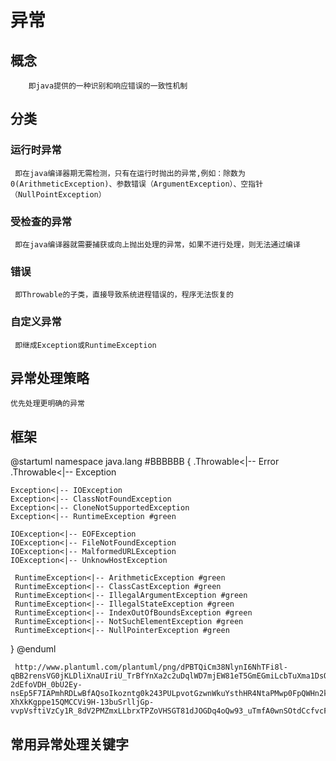 # 异常

## 概念
        
        即java提供的一种识别和响应错误的一致性机制

## 分类

### 运行时异常
     
     即在java编译器期无需检测，只有在运行时抛出的异常,例如：除数为0(ArithmeticException)、参数错误（ArgumentException）、空指针（NullPointException）
     

### 受检查的异常
     
     即在java编译器就需要捕获或向上抛出处理的异常，如果不进行处理，则无法通过编译

### 错误

     即Throwable的子类，直接导致系统进程错误的，程序无法恢复的

### 自定义异常

     即继成Exception或RuntimeException

## 异常处理策略

    优先处理更明确的异常
     
   
## 框架

@startuml
namespace java.lang #BBBBBB {
    .Throwable<|-- Error
    .Throwable<|-- Exception

    Exception<|-- IOException
    Exception<|-- ClassNotFoundException
    Exception<|-- CloneNotSupportedException
    Exception<|-- RuntimeException #green
    
    IOException<|-- EOFException
    IOException<|-- FileNotFoundException
    IOException<|-- MalformedURLException
    IOException<|-- UnknowHostException

     RuntimeException<|-- ArithmeticException #green
     RuntimeException<|-- ClassCastException #green
     RuntimeException<|-- IllegalArgumentException #green
     RuntimeException<|-- IllegalStateException #green
     RuntimeException<|-- IndexOutOfBoundsException #green
     RuntimeException<|-- NotSuchElementException #green
     RuntimeException<|-- NullPointerException #green
}
@enduml
     
     http://www.plantuml.com/plantuml/png/dPBTQiCm38NlynI6NhTFi8l-qBB2rensVG0jKLDliXnaUIriU_TrBfYnXa2c2uDqlWD7mjEW81eT5GmEGmiLcbTuXma1DsOqJsK-2dEfoVDH_0bU2Ey-nsEp5F7IAPmhRDLwBfAQsoIkozntg0k243PULpvotGzwnWkuYsthHR4NtaPMwp0FpQWHn2kPdb-XhXkKgppe15QMCCVi9H-13buSrlljGp-vvpVsftiVzCy1R_8dV2PMZmxLLbrxTPZoVHSGT81dJOGDq4oQw93_uTmfA0wnSOtdCcfvcF_SDmomfXzH7PU40wDk8j6JjwmeDwwlOefSHqVV
     
     
     
     
     


## 常用异常处理关键字